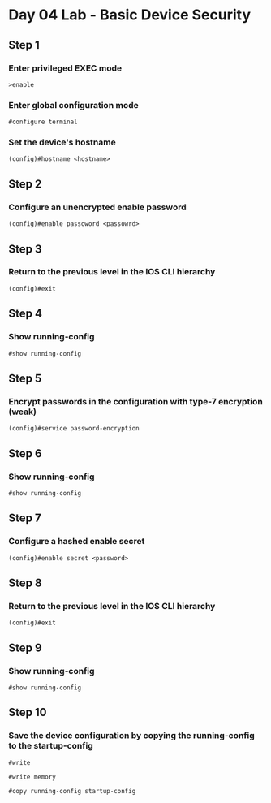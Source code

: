 # Day 04 Lab - Basic Device Security

## Step 1

### Enter privileged EXEC mode

```
>enable
```

### Enter global configuration mode

```
#configure terminal
```

### Set the device's hostname

```
(config)#hostname <hostname>
```

## Step 2

### Configure an unencrypted enable password

```
(config)#enable passoword <passowrd>
```

## Step 3

### Return to the previous level in the IOS CLI hierarchy

```
(config)#exit
```

## Step 4

### Show running-config

```
#show running-config
```

## Step 5

### Encrypt passwords in the configuration with type-7 encryption (weak)

```
(config)#service password-encryption
```

## Step 6

### Show running-config

```
#show running-config
```

## Step 7

### Configure a hashed enable secret

```
(config)#enable secret <password>
```

## Step 8

### Return to the previous level in the IOS CLI hierarchy

```
(config)#exit
```

## Step 9

### Show running-config

```
#show running-config
```

## Step 10

### Save the device configuration by copying the running-config to the startup-config

```
#write
```

```
#write memory
```

```
#copy running-config startup-config
```
